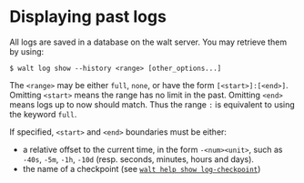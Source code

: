 
# Displaying past logs

All logs are saved in a database on the walt server. You may retrieve them by using:
```
$ walt log show --history <range> [other_options...]
```

The `<range>` may be either `full`, `none`, or have the form
`[<start>]:[<end>]`.
Omitting `<start>` means the range has no limit in the past.
Omitting `<end>` means logs up to now should match.
Thus the range `:` is equivalent to using the keyword `full`.

If specified, `<start>` and `<end>` boundaries must be either:
- a relative offset to the current time, in the form `-<num><unit>`, such as `-40s`, `-5m`, `-1h`, `-10d` (resp. seconds, minutes, hours and days).
- the name of a checkpoint (see [`walt help show log-checkpoint`](log-checkpoint.md))
